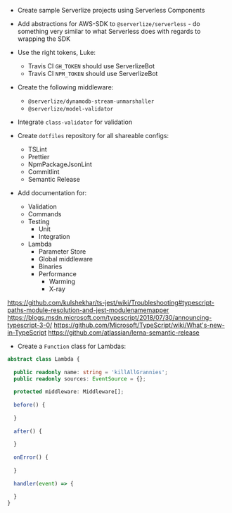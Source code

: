 - Create sample Serverlize projects using Serverless Components
- Add abstractions for AWS-SDK to `@serverlize/serverless` - do something very similar to what Serverless does with regards to wrapping the SDK

- Use the right tokens, Luke:
  - Travis CI `GH_TOKEN` should use ServerlizeBot
  - Travis CI `NPM_TOKEN` should use ServerlizeBot

- Create the following middleware:
  - `@serverlize/dynamodb-stream-unmarshaller`
  - `@serverlize/model-validator`

- Integrate `class-validator` for validation

- Create `dotfiles` repository for all shareable configs:
  - TSLint
  - Prettier
  - NpmPackageJsonLint
  - Commitlint
  - Semantic Release

- Add documentation for:
  - Validation
  - Commands
  - Testing
    - Unit
    - Integration
  - Lambda
    - Parameter Store
    - Global middleware
    - Binaries
    - Performance
      - Warming
      - X-ray

https://github.com/kulshekhar/ts-jest/wiki/Troubleshooting#typescript-paths-module-resolution-and-jest-modulenamemapper
https://blogs.msdn.microsoft.com/typescript/2018/07/30/announcing-typescript-3-0/
https://github.com/Microsoft/TypeScript/wiki/What's-new-in-TypeScript
https://github.com/atlassian/lerna-semantic-release

- Create a `Function` class for Lambdas:
```typescript
abstract class Lambda {
  
  public readonly name: string = 'killAllGrannies';
  public readonly sources: EventSource = {};
  
  protected middleware: Middleware[];
 
  before() {
    
  }
  
  after() {
    
  }
  
  onError() {
    
  }
  
  handler(event) => {
    
  }
}
```
